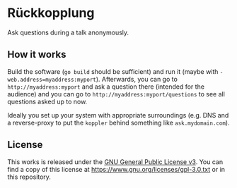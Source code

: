 # Rückkopplung

Ask questions during a talk anonymously.


## How it works

Build the software (`go build` should be sufficient) and run it (maybe with `-web.address=myaddress:myport`).
Afterwards, you can go to `http://myaddress:myport` and ask a question there (intended for the audience) and you can go to `http://myaddress:myport/questions` to see all questions asked up to now.

Ideally you set up your system with appropriate surroundings (e.g. DNS and a reverse-proxy to put the `koppler` behind something like `ask.mydomain.com`).


## License

This works is released under the [GNU General Public License v3](https://www.gnu.org/licenses/gpl-3.0.txt). You can find a copy of this license at https://www.gnu.org/licenses/gpl-3.0.txt or in this repository.
